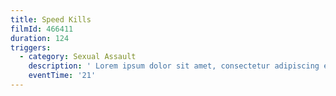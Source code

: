 ```yaml
---
title: Speed Kills
filmId: 466411
duration: 124
triggers:
  - category: Sexual Assault
    description: ' Lorem ipsum dolor sit amet, consectetur adipiscing elit. Donec vitae       commodo neque. Curabitur euismod velit et laoreet condimentum. Lorem ipsum       dolor sit amet, consectetur adipiscing elit.'
    eventTime: '21'
---
```


